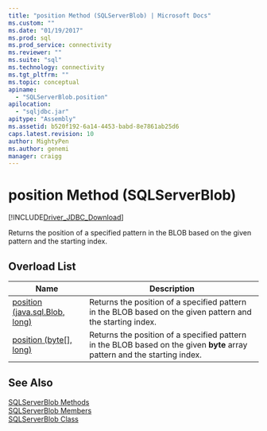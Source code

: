 ```yaml
---
title: "position Method (SQLServerBlob) | Microsoft Docs"
ms.custom: ""
ms.date: "01/19/2017"
ms.prod: sql
ms.prod_service: connectivity
ms.reviewer: ""
ms.suite: "sql"
ms.technology: connectivity
ms.tgt_pltfrm: ""
ms.topic: conceptual
apiname: 
  - "SQLServerBlob.position"
apilocation: 
  - "sqljdbc.jar"
apitype: "Assembly"
ms.assetid: b520f192-6a14-4453-babd-8e7861ab25d6
caps.latest.revision: 10
author: MightyPen
ms.author: genemi
manager: craigg
---
```

# position Method (SQLServerBlob)
[!INCLUDE[Driver_JDBC_Download](../../../includes/driver_jdbc_download.md)]

  Returns the position of a specified pattern in the BLOB based on the given pattern and the starting index.  
  
## Overload List  
  
|Name|Description|  
|----------|-----------------|  
|[position (java.sql.Blob, long)](../../../connect/jdbc/reference/position-method-java-sql-blob-long.md)|Returns the position of a specified pattern in the BLOB based on the given pattern and the starting index.|  
|[position (byte&#91;&#93;, long)](../../../connect/jdbc/reference/position-method-byte-long.md)|Returns the position of a specified pattern in the BLOB based on the given **byte** array pattern and the starting index.|  
  
## See Also  
 [SQLServerBlob Methods](../../../connect/jdbc/reference/sqlserverblob-methods.md)   
 [SQLServerBlob Members](../../../connect/jdbc/reference/sqlserverblob-members.md)   
 [SQLServerBlob Class](../../../connect/jdbc/reference/sqlserverblob-class.md)  
  
  
